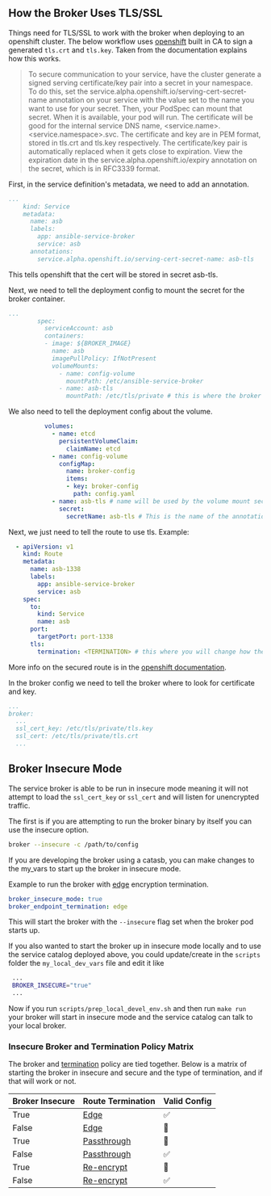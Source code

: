 ## How the Broker Uses TLS/SSL
Things need for TLS/SSL to work with the broker when deploying to an openshift cluster. 
The below workflow uses [openshift](https://docs.openshift.com/container-platform/3.6/dev_guide/secrets.html#service-serving-certificate-secrets) built in CA to sign a generated ```tls.crt``` and ```tls.key```.
Taken from the documentation explains how this works.

>To secure communication to your service, have the cluster generate a signed serving certificate/key pair into a secret in your namespace. To do this, set the service.alpha.openshift.io/serving-cert-secret-name annotation on your service with the value set to the name you want to use for your secret. Then, your PodSpec can mount that secret. When it is available, your pod will run. The certificate will be good for the internal service DNS name, <service.name>.<service.namespace>.svc.
The certificate and key are in PEM format, stored in tls.crt and tls.key respectively. The certificate/key pair is automatically replaced when it gets close to expiration. View the expiration date in the service.alpha.openshift.io/expiry annotation on the secret, which is in RFC3339 format.

First, in the service definition's metadata, we need to add an annotation.
```yaml
...
    kind: Service
    metadata:
      name: asb
      labels:
        app: ansible-service-broker
        service: asb
      annotations:
        service.alpha.openshift.io/serving-cert-secret-name: asb-tls
```
This tells openshift that the cert will be stored in secret asb-tls. 

Next,  we need to tell the deployment config to mount the secret for the broker container.
```yaml
...
        spec:
          serviceAccount: asb
          containers:
          - image: ${BROKER_IMAGE}
            name: asb
            imagePullPolicy: IfNotPresent
            volumeMounts:
              - name: config-volume
                mountPath: /etc/ansible-service-broker
              - name: asb-tls
                mountPath: /etc/tls/private # this is where the broker needs to be configured to look for *.crt and *.key.
```

We also need to tell the deployment config about the volume.
```yaml
          volumes:
            - name: etcd
              persistentVolumeClaim:
                claimName: etcd
            - name: config-volume
              configMap:
                name: broker-config
                items:
                - key: broker-config
                  path: config.yaml
            - name: asb-tls # name will be used by the volume mount section above.
              secret:
                secretName: asb-tls # This is the name of the annotation that we mentioned above.
```

Next, we just need to tell the route to use tls. Example: 
```yaml
  - apiVersion: v1
    kind: Route
    metadata:
      name: asb-1338
      labels:
        app: ansible-service-broker
        service: asb
    spec:
      to:
        kind: Service
        name: asb
      port:
        targetPort: port-1338
      tls:
        termination: <TERMINATION> # this where you will change how the route terminates.
```
More info on the secured route is in the [openshift documentation](https://docs.openshift.com/container-platform/3.6/architecture/core_concepts/routes.html#secured-routes).

In the broker config we need to tell the broker where to look for certificate and key.
```yaml
...
broker:
  ...
  ssl_cert_key: /etc/tls/private/tls.key
  ssl_cert: /etc/tls/private/tls.crt
  ...
```

## Broker Insecure Mode

The service broker is able to be run in insecure mode meaning it will not attempt to load the ```ssl_cert_key``` or ```ssl_cert``` and will listen for unencrypted traffic. 

The first is if you are attempting to run the broker binary by itself you can use the insecure option.
```bash
broker --insecure -c /path/to/config
```
 

If you are developing the broker using a catasb, you can make changes to the my_vars to start up the broker in insecure mode.

Example to run the broker with [edge](https://docs.openshift.com/container-platform/3.6/architecture/core_concepts/routes.html#edge-termination) encryption termination.
```yaml
broker_insecure_mode: true
broker_endpoint_termination: edge
```
This will start the broker with the ```--insecure``` flag set when the broker pod starts up.

If you also wanted to start the broker up in insecure mode locally and to use the service catalog deployed above, you could update/create in the ```scripts``` folder the ```my_local_dev_vars``` file and edit it like
```bash
 ...
 BROKER_INSECURE="true"
 ...
```

Now if you run ```scripts/prep_local_devel_env.sh``` and then run ```make run``` your broker will start in insecure mode and the service catalog can talk to your local broker.


### Insecure Broker and Termination Policy Matrix
The broker and [termination](https://docs.openshift.com/container-platform/3.6/architecture/core_concepts/routes.html#secured-routes) policy are tied together. Below is a matrix of starting the broker in insecure and secure and the type of termination, and if that will work or not.

| Broker Insecure | Route Termination | Valid Config       |
|-----------------|-------------------|--------------------|
| True            | [Edge](https://docs.openshift.com/container-platform/3.6/architecture/core_concepts/routes.html#edge-termination)              | :white_check_mark: |
| False           | [Edge](https://docs.openshift.com/container-platform/3.6/architecture/core_concepts/routes.html#edge-termination)              | :no_entry_sign:    |
| True            | [Passthrough](https://docs.openshift.com/container-platform/3.6/architecture/core_concepts/routes.html#passthrough-termination)       | :no_entry_sign:    |
| False           | [Passthrough](https://docs.openshift.com/container-platform/3.6/architecture/core_concepts/routes.html#passthrough-termination)       | :white_check_mark: |
| True            | [Re-encrypt](https://docs.openshift.com/container-platform/3.6/architecture/core_concepts/routes.html#re-encryption-termination)        | :no_entry_sign:    |
| False           | [Re-encrypt](https://docs.openshift.com/container-platform/3.6/architecture/core_concepts/routes.html#re-encryption-termination)        | :white_check_mark: |
